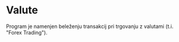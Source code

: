 # Valute

Program je namenjen beleženju transakcij pri trgovanju z valutami (t.i. "Forex Trading").
